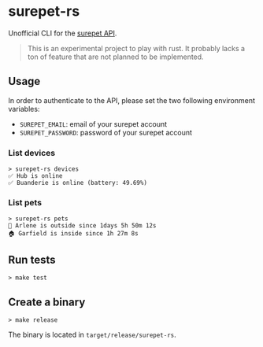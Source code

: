 # surepet-rs

Unofficial CLI for the [surepet API](https://www.surepetcare.io/).

> This is an experimental project to play with rust.
> It probably lacks a ton of feature that are not planned to be implemented.

## Usage

In order to authenticate to the API, please set the two following environment variables:

- `SUREPET_EMAIL`: email of your surepet account
- `SUREPET_PASSWORD`: password of your surepet account

### List devices

```shell
> surepet-rs devices
✅ Hub is online
✅ Buanderie is online (battery: 49.69%)
```

### List pets

```shell
> surepet-rs pets
🏡 Arlene is outside since 1days 5h 50m 12s
🏠 Garfield is inside since 1h 27m 8s
```

## Run tests

```shell
> make test
```

## Create a binary

```shell
> make release
```

The binary is located in `target/release/surepet-rs`.
